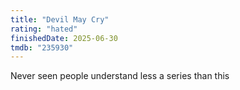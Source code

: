 ```yaml
---
title: "Devil May Cry"
rating: "hated"
finishedDate: 2025-06-30
tmdb: "235930"
---
```


Never seen people understand less a series than this
